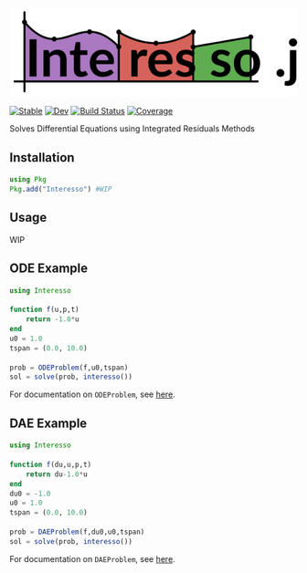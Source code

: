 [//]: Logo
<img
    src="./docs/src/assets/logo.svg"
    width=1000px
    >

[//]: Badges
[![Stable](https://img.shields.io/badge/docs-stable-blue.svg)](https://imperialcollegelondon.github.io/Interesso.jl/stable)
[![Dev](https://img.shields.io/badge/docs-dev-blue.svg)](https://imperialcollegelondon.github.io/Interesso.jl/dev)
[![Build Status](https://github.com/ImperialCollegeLondon/Interesso.jl/workflows/CI/badge.svg)](https://github.com/ImperialCollegeLondon/Interesso.jl/actions)
[![Coverage](https://codecov.io/gh/ImperialCollegeLondon/Interesso.jl/branch/master/graph/badge.svg)](https://codecov.io/gh/ImperialCollegeLondon/Interesso.jl)
 
[//]: Description
Solves Differential Equations using Integrated Residuals Methods

## Installation

```julia
using Pkg
Pkg.add("Interesso") #WIP
```

## Usage

WIP

## ODE Example

```julia
using Interesso

function f(u,p,t)
    return -1.0*u
end
u0 = 1.0 
tspan = (0.0, 10.0)

prob = ODEProblem(f,u0,tspan)
sol = solve(prob, interesso())
```
For documentation on `ODEProblem`, see [here](https://diffeq.sciml.ai/stable/types/ode_types/).

## DAE Example

```julia
using Interesso

function f(du,u,p,t)
    return du-1.0*u
end
du0 = -1.0
u0 = 1.0 
tspan = (0.0, 10.0)

prob = DAEProblem(f,du0,u0,tspan)
sol = solve(prob, interesso())
```
For documentation on `DAEProblem`, see [here](https://diffeq.sciml.ai/stable/types/dae_types/).